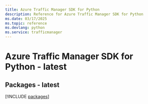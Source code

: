 ```yaml
---
title: Azure Traffic Manager SDK for Python
description: Reference for Azure Traffic Manager SDK for Python
ms.date: 03/17/2025
ms.topic: reference
ms.devlang: python
ms.service: trafficmanager
---
```

# Azure Traffic Manager SDK for Python - latest
## Packages - latest
[!INCLUDE [packages](traffic-manager-index.md)]